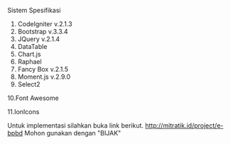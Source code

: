 Sistem Spesifikasi
1. CodeIgniter v.2.1.3
2. Bootstrap v.3.3.4
3. JQuery v.2.1.4
4. DataTable
5. Chart.js
6. Raphael
7. Fancy Box v.2.1.5
8. Moment.js v.2.9.0
9. Select2

10.Font Awesome

11.IonIcons

Untuk implementasi silahkan buka link berikut.
http://mitratik.id/project/e-bpbd
Mohon gunakan dengan "BIJAK"
